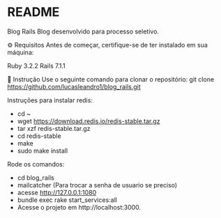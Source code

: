 # README
Blog Rails
Blog desenvolvido para processo seletivo.

⚙️ Requisitos
Antes de começar, certifique-se de ter instalado em sua máquina:

Ruby 3.2.2
Rails 7.1.1

🚀 Instrução
Use o seguinte comando para clonar o repositório:
git clone https://github.com/lucasleandro1/blog_rails.git

Instruções para instalar redis:
* cd ~
* wget https://download.redis.io/redis-stable.tar.gz
* tar xzf redis-stable.tar.gz
* cd redis-stable
* make
* sudo make install

Rode os comandos:
* cd blog_rails
* mailcatcher (Para trocar a senha de usuario se preciso)
* acesse http://127.0.0.1:1080
* bundle exec rake start_services:all
* Acesse o projeto em http://localhost:3000.
